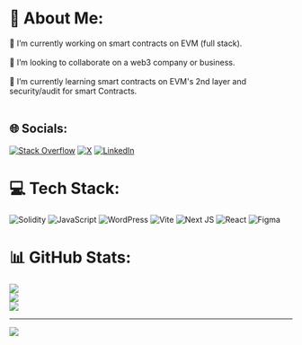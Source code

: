 # 💫 About Me:
🔭 I’m currently working on smart contracts on EVM (full stack).<br><br>👯 I’m looking to collaborate on  a web3 company or business.<br><br>🌱 I’m currently learning smart contracts on EVM's 2nd layer and security/audit for smart Contracts.<br><br>


## 🌐 Socials:
 [![Stack Overflow](https://img.shields.io/badge/-Stackoverflow-FE7A16?logo=stack-overflow&logoColor=white)](https://stackoverflow.com/users/26874553) [![X](https://img.shields.io/badge/X-black.svg?logo=X&logoColor=white)](https://x.com/ETaghinasab)
 [![LinkedIn](https://img.shields.io/badge/LinkedIn-%230077B5.svg?logo=linkedin&logoColor=white)](https://linkedin.com/in/elmira-tg-800665337) 


# 💻 Tech Stack:
![Solidity](https://img.shields.io/badge/Solidity-%23363636.svg?style=for-the-badge&logo=solidity&logoColor=white) ![JavaScript](https://img.shields.io/badge/javascript-%23323330.svg?style=for-the-badge&logo=javascript&logoColor=%23F7DF1E) ![WordPress](https://img.shields.io/badge/WordPress-%23117AC9.svg?style=for-the-badge&logo=WordPress&logoColor=white) ![Vite](https://img.shields.io/badge/vite-%23646CFF.svg?style=for-the-badge&logo=vite&logoColor=white) ![Next JS](https://img.shields.io/badge/Next-black?style=for-the-badge&logo=next.js&logoColor=white) ![React](https://img.shields.io/badge/react-%2320232a.svg?style=for-the-badge&logo=react&logoColor=%2361DAFB)
![Figma](https://img.shields.io/badge/figma-%23F24E1E.svg?style=for-the-badge&logo=figma&logoColor=white)

# 📊 GitHub Stats:
![](https://github-readme-stats.vercel.app/api?username=elmirataghinasab&theme=dark&hide_border=false&include_all_commits=false&count_private=false)<br/>
![](https://github-readme-streak-stats.herokuapp.com/?user=elmirataghinasab&theme=dark&hide_border=false)<br/>
![](https://github-readme-stats.vercel.app/api/top-langs/?username=elmirataghinasab&theme=dark&hide_border=false&include_all_commits=false&count_private=false&layout=compact)

---
[![](https://visitcount.itsvg.in/api?id=elmirataghinasab&icon=0&color=0)](https://visitcount.itsvg.in)

<!-- Proudly created with GPRM ( https://gprm.itsvg.in ) -->
